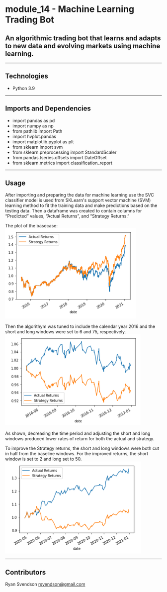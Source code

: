 # module_14 - Machine Learning Trading Bot

## An algorithmic trading bot that learns and adapts to new data and evolving markets using machine learning.

---
## Technologies

* Python 3.9

---
## Imports and Dependencies 

* import pandas as pd
* import numpy as np
* from pathlib import Path
* import hvplot.pandas
* import matplotlib.pyplot as plt
* from sklearn import svm
* from sklearn.preprocessing import StandardScaler
* from pandas.tseries.offsets import DateOffset
* from sklearn.metrics import classification_report

---
## Usage

After importing and preparing the data for machine learning use the SVC classifier model is used from SKLearn's support vector machine (SVM) learning method to fit the training data and make predictions based on the testing data. Then a dataframe was created to contain columns for “Predicted” values, “Actual Returns”, and “Strategy Returns.”

The plot of the basecase:
![basecase plot](/Starter_Code/Resources/cumulative_return_plot_Baseline.png)

Then the algorithym was tuned to include the calendar year 2016 and the short and long windows were set to 6 and 75, respectively. 
![tuned plot](/Starter_Code/Resources/cumulative_return_plot_Tuned.png)

As shown, decreasing the time period and adjusting the short and long windows produced lower rates of return for both the actual and strategy. 

To improve the Strategy returns, the short and long windows were both cut in half from the baseline windows. For the improved returns, the short window is set to 2 and long set to 50.
![tuned plot](/Starter_Code/Resources/cumulative_return_plot_Tuned2.png)

---
## Contributors

Ryan Svendson
rsvendson@gmail.com